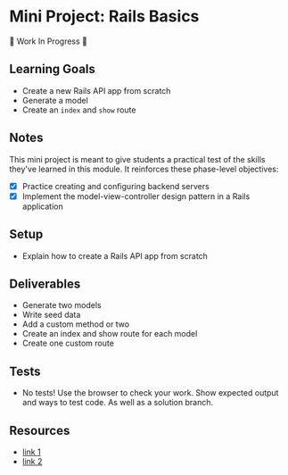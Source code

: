 # Mini Project: Rails Basics

🚧 Work In Progress 🚧

## Learning Goals

- Create a new Rails API app from scratch
- Generate a model
- Create an `index` and `show` route

## Notes

This mini project is meant to give students a practical test of the skills
they've learned in this module. It reinforces these phase-level objectives:

- [x] Practice creating and configuring backend servers
- [x] Implement the model-view-controller design pattern in a Rails application

## Setup

- Explain how to create a Rails API app from scratch

## Deliverables

- Generate two models
- Write seed data
- Add a custom method or two
- Create an index and show route for each model
- Create one custom route

## Tests

- No tests! Use the browser to check your work. Show expected output and ways to
  test code. As well as a solution branch.

## Resources

- [link 1](example.com)
- [link 2](example.com)
